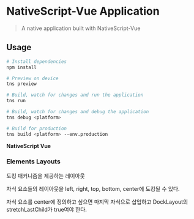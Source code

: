 # NativeScript-Vue Application

> A native application built with NativeScript-Vue

## Usage

``` bash
# Install dependencies
npm install

# Preview on device
tns preview

# Build, watch for changes and run the application
tns run

# Build, watch for changes and debug the application
tns debug <platform>

# Build for production
tns build <platform> --env.production

```


**NativeScript Vue**

<h3>Elements Layouts</h3>
<p>도킹 매커니즘을 제공하는 레이아웃</p>
<p>자식 요소들의 레이아웃을 left, right, top, bottom, center에 도킹될 수 있다.</p>
<p>자식 요소를 center에 정의하고 싶으면 마지막 자식으로 삽입하고 DockLayout의 stretchLastChild가 true여야 한다.</p>
